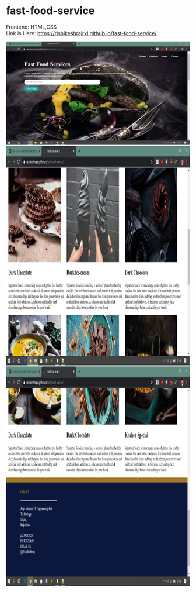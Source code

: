 # fast-food-service

Frontend: HTML,CSS<br>Link is Here:
https://rishikeshrajrxl.github.io/fast-food-service/



<img src="food-service.png" >

<img src="food.png" height="600" width="600">

<img src="last pic.png" height="600" width="600" >
